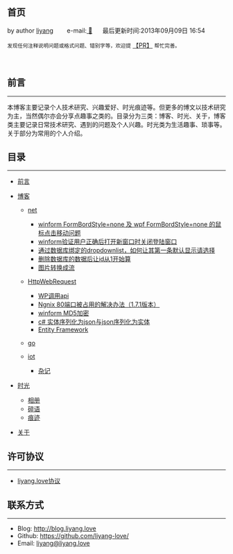 ## 首页

by author [liyang](https://blog.liyang.love) &nbsp;&nbsp;&nbsp;&nbsp;&nbsp;&nbsp; e-mail:<a href="mailto:liyang@liyang.love"> 📧</a>&nbsp;&nbsp;&nbsp;&nbsp;&nbsp;&nbsp;最后更新时间:2013年09月09日 16:54


`发现任何注释说明问题或格式问题、错别字等，欢迎提` [【PR】](https://github.com/liyang-love/liyang.love.github.io/issues) `帮忙完善。`

<br />

## 前言
---
​      本博客主要记录个人技术研究、兴趣爱好、时光痕迹等。但更多的博文以技术研究为主，当然偶尔亦会分享点趣事之类的。目录分为三类：博客、时光、关于，博客类主要记录日常技术研究、遇到的问题及个人兴趣。时光类为生活趣事、琐事等。关于部分为常用的个人介绍。

## 目录
---

- [前言](README.md#前言) 

- [博客](#)
	- [net](net.md#net)
	  - [winform FormBordStyle=none  及 wpf  FormBordStyle=none  的鼠标点击移动问题](doc/blog/net/winform的鼠标点击移动问题.md#winform的鼠标点击移动问题)
	  - [winform验证用户正确后打开新窗口时关闭登陆窗口](doc/blog/net/winform验证用户正确后打开新窗口时关闭登陆窗口.md)
	  - [通过数据库绑定的dropdownlist，如何让其第一条默认显示请选择](doc/blog/net/通过数据库绑定的dropdownlist如何让其第一条默认显示请选择.md)
	  - [删除数据库的数据后让id从1开始算](doc/blog/net/删除数据库的数据后让id从1开始算.md)
	  - [图片转换成流](doc/blog/net/图片转换成流.md)
    - [HttpWebRequest](doc/blog/net/HttpWebRequest.md)
	  - [WP调用api](doc/blog/net/WP调用api.md)
	  - [Ngnix 80端口被占用的解决办法（1.7.1版本）](doc/blog/net/Ngnix80端口被占用的解决办法.md)
	  - [winform MD5加密](doc/blog/net/winform-MD5加密.md)
	  - [c# 实体序列化为json与json序列化为实体](doc/blog/net/c实体序列化为json与json序列化为实体.md)
	  - [Entity Framework](doc/blog/net/EntityFramework.md)
	  
	- [go](go.md#go)
	
	- [iot](iot.md#iot)
	     - [杂记](zaji.md#杂记)
	
- [时光](#)
	- [相册](photo.md#相册)
	- [碎语](suiyu.md#碎语)
	- [痕迹](hengji.md#痕迹)
	
- [关于](/doc/about/about.md#关于我)
	
  
  
    

## 许可协议
---

- [liyang.love协议](http://www.liyang.love/license)



## 联系方式
---

* Blog: <http://blog.liyang.love>
* Github: <https://github.com/liyang-love/>
* Email: [liyang@liyang.love](mailto:github#liyang.love)